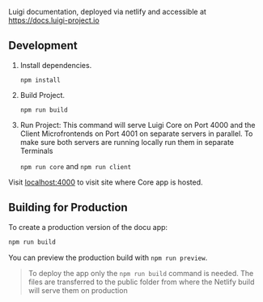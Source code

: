 Luigi documentation, deployed via netlify and accessible at https://docs.luigi-project.io


## Development

1. Install dependencies. 

    `npm install`

2. Build Project.

    `npm run build`

3. Run Project: This command will serve Luigi Core on Port 4000 and the Client Microfrontends on Port 4001 on separate servers in parallel. To make sure both servers are running locally run them in separate Terminals

    `npm run core` and `npm run client`

Visit [localhost:4000](http://localhost:4000) to visit site where Core app is hosted.

## Building for Production

To create a production version of the docu app:

```bash
npm run build
```

You can preview the production build with `npm run preview`.

> To deploy the app only the `npm run build` command is needed. The files are transferred to the public folder from where the Netlify build will serve them on production 
